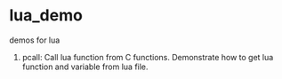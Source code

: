 # lua_demo
demos for lua
1. pcall: Call lua function from C functions. Demonstrate how to get lua function and variable from lua file.
